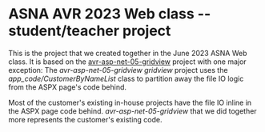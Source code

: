 # ASNA AVR 2023 Web class -- student/teacher project

This is the project that we created together in the June 2023 ASNA Web class. It is based on the [avr-asp-net-05-gridview](https://github.com/ASNA/avr-asp-net-05-gridview) project with one major exception: The *avr-asp-net-05-gridview gridview* project uses the *app_code/CustomerByNameList* class to partition away the file IO logic from the ASPX page's code behind. 

Most of the customer's existing in-house projects have the file IO inline in the ASPX page code behind.  *avr-asp-net-05-gridview* that we did together more represents the customer's existing code. 
